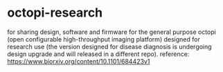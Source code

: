 # octopi-research
for sharing design, software and firmware for the general purpose octopi (open configurable high-throughput imaging platform) designed for research use (the version designed for disease diagnosis is undergoing design upgrade and will released in a different repo).
reference: https://www.biorxiv.org/content/10.1101/684423v1
